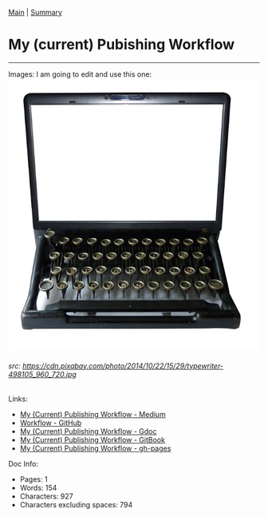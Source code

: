 [Main](../README.md) | [Summary](../Summary.md)

# My (current) Pubishing Workflow
---
Images:
I am going to edit and use this one: 
![Digital Typewriter - pixabay](../assets/typewriter-498105_960_720.jpg)
###### src: https://cdn.pixabay.com/photo/2014/10/22/15/29/typewriter-498105_960_720.jpg

Links:
- [My (Current) Publishing Workflow - Medium](https://medium.com/@janzeteachesit/my-current-publishing-workflow-a043e9cd3272)
- [Workflow - GitHub](004-writing-workflow.md)
- [My (Current) Publishing Workflow - Gdoc](https://docs.google.com/document/d/1ZD4PGwJZzWoqW0op21N04Md8dOVg73QJX393qK-3acs/edit)
- [My (Current) Publishing Workflow - GitBook](https://janzeteachesit.gitbooks.io/100-days-of-writing/content/docs/004-writing-workflow.html)
- [My (Current) Publishing Workflow - gh-pages](https://janzeteachesit.github.io/100-days-of-writing/004-writing-workflow.html)

Doc Info:
- Pages: 1
- Words: 154
- Characters: 927
- Characters excluding spaces: 794







